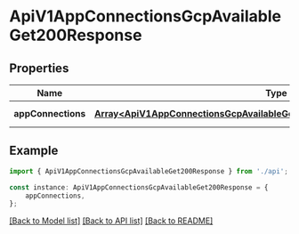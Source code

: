 # ApiV1AppConnectionsGcpAvailableGet200Response


## Properties

Name | Type | Description | Notes
------------ | ------------- | ------------- | -------------
**appConnections** | [**Array&lt;ApiV1AppConnectionsGcpAvailableGet200ResponseAppConnectionsInner&gt;**](ApiV1AppConnectionsGcpAvailableGet200ResponseAppConnectionsInner.md) |  | [default to undefined]

## Example

```typescript
import { ApiV1AppConnectionsGcpAvailableGet200Response } from './api';

const instance: ApiV1AppConnectionsGcpAvailableGet200Response = {
    appConnections,
};
```

[[Back to Model list]](../README.md#documentation-for-models) [[Back to API list]](../README.md#documentation-for-api-endpoints) [[Back to README]](../README.md)
